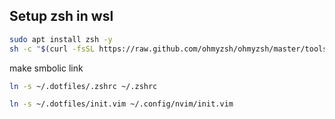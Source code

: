 

## Setup zsh in wsl

```zsh
sudo apt install zsh -y
sh -c "$(curl -fsSL https://raw.github.com/ohmyzsh/ohmyzsh/master/tools/install.sh)"
```

make smbolic link
```zsh
ln -s ~/.dotfiles/.zshrc ~/.zshrc
```

```zsh
ln -s ~/.dotfiles/init.vim ~/.config/nvim/init.vim
```




